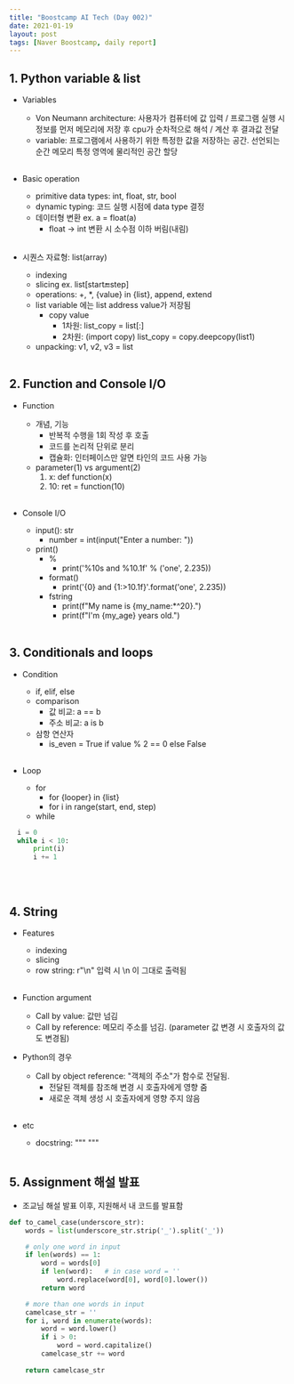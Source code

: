 ```yaml
---
title: "Boostcamp AI Tech (Day 002)"
date: 2021-01-19
layout: post
tags: [Naver Boostcamp, daily report]
---
```


## 1. Python variable & list

* Variables
  * Von Neumann architecture: 사용자가 컴퓨터에 값 입력 / 프로그램 실행 시 정보를 먼저 메모리에 저장 후 cpu가 순차적으로 해석 / 계산 후 결과값 전달
  * variable: 프로그램에서 사용하기 위한 특정한 값을 저장하는 공간. 선언되는 순간 메모리 특정 영역에 물리적인 공간 할당
<br><br>

* Basic operation
  * primitive data types: int, float, str, bool
  * dynamic typing: 코드 실행 시점에 data type 결정
  * 데이터형 변환 ex. a = float(a)
  	* float -> int 변환 시 소수점 이하 버림(내림)
<br><br>

* 시퀀스 자료형: list(array)
  * indexing
  * slicing ex. list[start:end:step]
  * operations: +, *, {value} in {list}, append, extend
  * list variable 에는 list address value가 저장됨
    * copy value
      * 1차원: list_copy = list[:]
      * 2차원: (import copy) list_copy = copy.deepcopy(list1)
  * unpacking: v1, v2, v3 = list
<br><br>

## 2. Function and Console I/O

* Function
  * 개념, 기능
    * 반복적 수행을 1회 작성 후 호출
    * 코드를 논리적 단위로 분리
    * 캡슐화: 인터페이스만 알면 타인의 코드 사용 가능
  * parameter(1) vs argument(2)
    1. x: def function(x)
    2. 10: ret = function(10)
<br><br>

* Console I/O
  * input(): str
    * number = int(input("Enter a number: "))
  * print()
    * %
        * print('%10s and %10.1f' % ('one', 2.235))
    * format()
        * print('{0} and {1:>10.1f}'.format('one', 2.235))
    * fstring
        * print(f"My name is {my_name:*^20}.")
        * print(f"I'm {my_age} years old.")
<br><br>

## 3. Conditionals and loops

* Condition
  * if, elif, else
  * comparison
    * 값 비교: a == b
    * 주소 비교: a is b
  * 삼항 연산자
    * is_even = True if value % 2 == 0 else False
<br><br>

* Loop
  * for
    * for {looper} in {list}
    * for i in range(start, end, step)
  * while

``` python
  i = 0
  while i < 10:
      print(i)
      i += 1
```

<br><br>

## 4. String

* Features
  * indexing
  * slicing
  * row string: r"\n" 입력 시 \n 이 그대로 출력됨
<br><br>

* Function argument
  * Call by value: 값만 넘김
  * Call by reference: 메모리 주소를 넘김. (parameter 값 변경 시 호출자의 값도 변경됨)
* Python의 경우
  * Call by object reference: "객체의 주소"가 함수로 전달됨.
    * 전달된 객체를 참조해 변경 시 호출자에게 영향 줌
    * 새로운 객체 생성 시 호출자에게 영향 주지 않음
<br><br>

* etc
  * docstring: """ """
<br><br>

## 5. Assignment 해설 발표

* 조교님 해설 발표 이후, 지원해서 내 코드를 발표함

``` python
def to_camel_case(underscore_str):
    words = list(underscore_str.strip('_').split('_'))

    # only one word in input
    if len(words) == 1:
        word = words[0]
        if len(word):   # in case word = ''
            word.replace(word[0], word[0].lower())
        return word

    # more than one words in input
    camelcase_str = ''
    for i, word in enumerate(words):
        word = word.lower()
        if i > 0:
            word = word.capitalize()
        camelcase_str += word
        
    return camelcase_str
```

